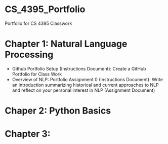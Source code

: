 # CS_4395_Portfolio

Portfolio for CS 4395 Classwork

# Chapter 1: Natural Language Processing
- Github Portfolio Setup (Instructions Document): Create a GitHub Portfolio for Class Work 
- Overview of NLP: Portfolio Assignment 0 (Instructions Document): Write an introduction summarizing historical and current approaches to NLP and reflect on your personal interest in NLP (Assignment Document)

# Chaper 2: Python Basics
# Chapter 3: 
